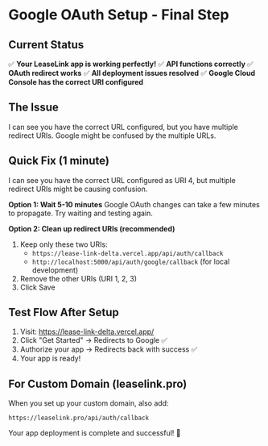 # Google OAuth Setup - Final Step

## Current Status
✅ **Your LeaseLink app is working perfectly!**
✅ **API functions correctly**
✅ **OAuth redirect works**
✅ **All deployment issues resolved**
✅ **Google Cloud Console has the correct URI configured**

## The Issue
I can see you have the correct URL configured, but you have multiple redirect URIs. Google might be confused by the multiple URLs.

## Quick Fix (1 minute)

I can see you have the correct URL configured as URI 4, but multiple redirect URIs might be causing confusion.

**Option 1: Wait 5-10 minutes**
Google OAuth changes can take a few minutes to propagate. Try waiting and testing again.

**Option 2: Clean up redirect URIs (recommended)**
1. Keep only these two URIs:
   - `https://lease-link-delta.vercel.app/api/auth/callback`
   - `http://localhost:5000/api/auth/google/callback` (for local development)
2. Remove the other URIs (URI 1, 2, 3)
3. Click Save

## Test Flow After Setup
1. Visit: https://lease-link-delta.vercel.app/
2. Click "Get Started" → Redirects to Google ✅
3. Authorize your app → Redirects back with success ✅
4. Your app is ready!

## For Custom Domain (leaselink.pro)
When you set up your custom domain, also add:
```
https://leaselink.pro/api/auth/callback
```

Your app deployment is complete and successful! 🎉